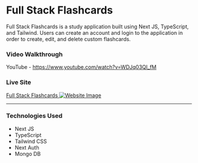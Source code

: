 # Full Stack Flashcards

Full Stack Flashcards is a study application built using Next JS, TypeScript, and Tailwind. Users can create an account and login to the application in order to create, edit, and delete custom flashcards.

### **Video Walkthrough**

YouTube - https://www.youtube.com/watch?v=WDJq03QI_fM

### **Live Site**

[Full Stack Flashcards ![Website Image](https://speranzadev.com/fullStackFlashcards.png)](https://next-flashcards.vercel.app//)

---

### Technologies Used

- Next JS
- TypeScript
- Tailwind CSS
- Next Auth
- Mongo DB

